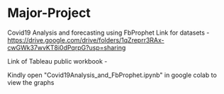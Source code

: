 # Major-Project

Covid19 Analysis and forecasting using FbProphet Link for datasets -
https://drive.google.com/drive/folders/1qZreprr3RAx-cwGWk37wvKT8i0dPqrpG?usp=sharing

Link of Tableau public workbook - 

Kindly open "Covid19Analysis_and_FbProphet.ipynb" in google colab to view the graphs
